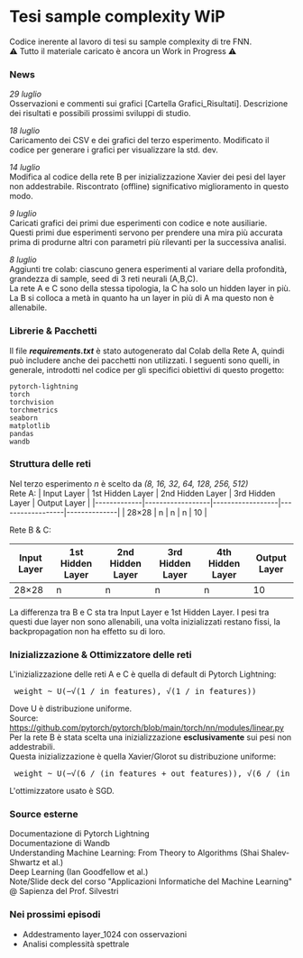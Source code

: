 # Tesi sample complexity WiP

Codice inerente al lavoro di tesi su sample complexity di tre FNN. <br>
⚠️ Tutto il materiale caricato è ancora un Work in Progress ⚠️

### News
_29 luglio_ <br>
Osservazioni e commenti sui grafici [Cartella Grafici_Risultati]. Descrizione dei risultati e possibili prossimi sviluppi di studio.

_18 luglio_ <br>
Caricamento dei CSV e dei grafici del terzo esperimento. Modificato il codice per generare i grafici per visualizzare la std. dev.

_14 luglio_ <br>
Modifica al codice della rete B per inizializzazione Xavier dei pesi del layer non addestrabile. Riscontrato (offline) significativo miglioramento in questo modo.

_9 luglio_ <br>
Caricati grafici dei primi due esperimenti con codice e note ausiliarie. <br>
Questi primi due esperimenti servono per prendere una mira più accurata prima di produrne altri con parametri più rilevanti per la successiva analisi.<br>

_8 luglio_ <br>
Aggiunti tre colab: ciascuno genera esperimenti al variare della profondità, grandezza di sample, seed di 3 reti neurali (A,B,C). <br>
La rete A e C sono della stessa tipologia, la C ha solo un hidden layer in più. La B si colloca a metà in quanto ha un layer in più di A ma questo non è allenabile.

### Librerie & Pacchetti
Il file **_requirements.txt_** è stato autogenerato dal Colab della Rete A, quindi può includere anche dei pacchetti non utilizzati. I seguenti sono quelli, in generale, 
introdotti nel codice per gli specifici obiettivi di questo progetto:

    pytorch-lightning 
    torch
    torchvision
    torchmetrics
    seaborn
    matplotlib
    pandas
    wandb

### Struttura delle reti
Nel terzo esperimento _n_ è scelto da _(8, 16, 32, 64, 128, 256, 512)_ <br> 
Rete A:
| Input Layer | 1st Hidden Layer | 2nd Hidden Layer | 3rd Hidden Layer | Output Layer |
|-------------|------------------|------------------|------------------|--------------|
| 28×28       | n                | n                | n                | 10           |

Rete B & C:

| Input Layer | 1st Hidden Layer | 2nd Hidden Layer | 3rd Hidden Layer | 4th Hidden Layer | Output Layer |
|-------------|------------------|------------------|------------------|------------------|--------------|
| 28×28       | n                | n                | n                | n                | 10           |

La differenza tra B e C sta tra Input Layer e 1st Hidden Layer. I pesi tra questi due layer non sono allenabili, una volta inizializzati restano fissi, la backpropagation non ha effetto su di loro.
<br>

### Inizializzazione & Ottimizzatore delle reti
L'inizializzazione delle reti A e C è quella di default di Pytorch Lightning:
<pre> weight ~ U(−√(1 / in_features), √(1 / in_features)) </pre>
Dove U è distribuzione uniforme. <br>
Source: https://github.com/pytorch/pytorch/blob/main/torch/nn/modules/linear.py <br>
Per la rete B è stata scelta una inizializzazione **esclusivamente** sui pesi non addestrabili. <br>
Questa inizializzazione è quella Xavier/Glorot su distribuzione uniforme:
<pre> weight ~ U(−√(6 / (in_features + out_features)), √(6 / (in_features + out_features))) </pre>

L'ottimizzatore usato è SGD.

### Source esterne
Documentazione di Pytorch Lightning <br>
Documentazione di Wandb<br>
Understanding Machine Learning: From Theory to Algorithms (Shai Shalev-Shwartz et al.)<br>
Deep Learning (Ian Goodfellow et al.) <br>
Note/Slide deck del corso "Applicazioni Informatiche del Machine Learning" @ Sapienza del Prof. Silvestri

### Nei prossimi episodi
- Addestramento layer_1024 con osservazioni
- Analisi complessità spettrale 
